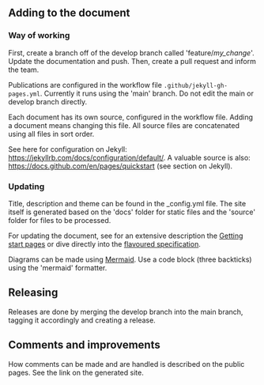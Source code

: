 ## Adding to the document

### Way of working

First, create a branch off of the develop branch called 'feature/*my_change*'.
Update the documentation and push. Then, create a pull request and inform the team.

Publications are configured in the workflow file `.github/jekyll-gh-pages.yml`. Currently it runs using the 'main' branch. 
Do not edit the main or develop branch directly.

Each document has its own source, configured in the workflow file. Adding a document means changing this file.
All source files are concatenated using all files in sort order.

See here for configuration on Jekyll: https://jekyllrb.com/docs/configuration/default/. 
A valuable source is also: https://docs.github.com/en/pages/quickstart (see section on Jekyll).

### Updating

Title, description and theme can be found in the _config.yml file.
The site itself is generated based on the 'docs' folder for static files and the 'source' folder for files to be processed.

For updating the document, see for an extensive description the [Getting start pages](https://docs.github.com/en/get-started/writing-on-github/getting-started-with-writing-and-formatting-on-github/quickstart-for-writing-on-github) or dive directly into the [flavoured specification](https://github.github.com/gfm/).

Diagrams can be made using [Mermaid](https://mermaid.js.org/syntax/flowchart.html). Use a code block (three backticks) using the 'mermaid' formatter.

## Releasing

Releases are done by merging the develop branch into the main branch, tagging it accordingly and creating a release.

## Comments and improvements

How comments can be made and are handled is described on the public pages. See the link on the generated site.



